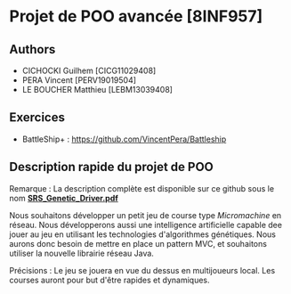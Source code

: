 # Projet de POO avancée [8INF957]

## Authors

* CICHOCKI Guilhem [CICG11029408]
* PERA Vincent [PERV19019504]
* LE BOUCHER Matthieu [LEBM13039408]

## Exercices

* BattleShip+ : https://github.com/VincentPera/Battleship

## Description rapide du projet de POO

Remarque : La description complète est disponible sur ce github sous le nom [**SRS_Genetic_Driver.pdf**](https://github.com/VincentPera/8INF957/SRS_Genetic_Driver.pdf)

Nous souhaitons développer un petit jeu de course type *Micromachine* en réseau.
Nous développerons aussi une intelligence artificielle capable dee jouer au jeu en utilisant les technologies d'algorithmes génétiques.
Nous aurons donc besoin de mettre en place un pattern MVC, et souhaitons utiliser la nouvelle librairie réseau Java.

Précisions : Le jeu se jouera en vue du dessus en multijoueurs local. Les courses auront pour but d'être rapides et dynamiques.

